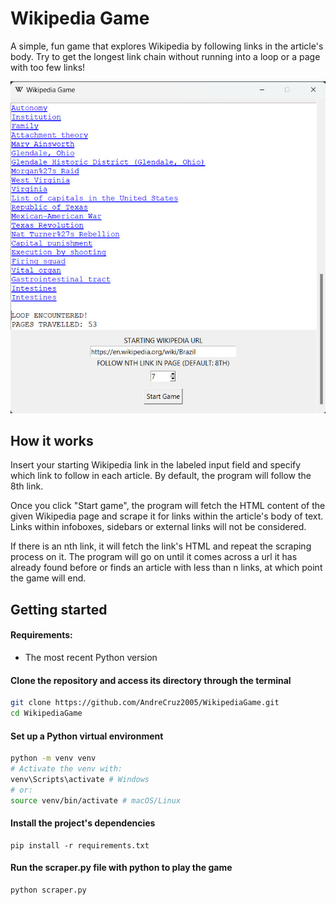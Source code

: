 # Wikipedia Game

A simple, fun game that explores Wikipedia by following links in the article's body. Try to get the longest link chain without running into a loop or a page with too few links!

<div align="center">
<img src="demo.png">
</div>

## How it works

Insert your starting Wikipedia link in the labeled input field and specify which link to follow in each article. By default, the program will follow the 8th link.

Once you click "Start game", the program will fetch the HTML content of the given Wikipedia page and scrape it for links within the article's body of text. Links within infoboxes, sidebars or external links will not be considered.

If there is an nth link, it will fetch the link's HTML and repeat the scraping process on it. The program will go on until it comes across a url it has already found before or finds an article with less than n links, at which point the game will end.

## Getting started

#### Requirements:
- The most recent Python version

#### Clone the repository and access its directory through the terminal
```sh
git clone https://github.com/AndreCruz2005/WikipediaGame.git
cd WikipediaGame
```

#### Set up a Python virtual environment
```sh
python -m venv venv
# Activate the venv with:
venv\Scripts\activate # Windows
# or:
source venv/bin/activate # macOS/Linux
```

#### Install the project's dependencies
```
pip install -r requirements.txt
```

#### Run the scraper.py file with python to play the game
```
python scraper.py
```



